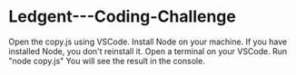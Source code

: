 # Ledgent---Coding-Challenge

Open the copy.js using VSCode. 
Install Node on your machine. If you have installed Node, you don't reinstall it. 
Open a terminal on your VSCode. 
Run "node copy.js" 
You will see the result in the console. 
